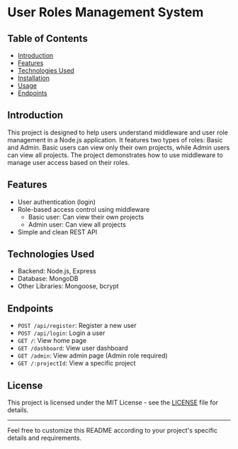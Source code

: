 # User Roles Management System

## Table of Contents

- [Introduction](#introduction)
- [Features](#features)
- [Technologies Used](#technologies-used)
- [Installation](#installation)
- [Usage](#usage)
- [Endpoints](#endpoints)

## Introduction

This project is designed to help users understand middleware and user role management in a Node.js application. It features two types of roles: Basic and Admin. Basic users can view only their own projects, while Admin users can view all projects. The project demonstrates how to use middleware to manage user access based on their roles.

## Features

- User authentication (login)
- Role-based access control using middleware
  - Basic user: Can view their own projects
  - Admin user: Can view all projects
- Simple and clean REST API

## Technologies Used

- Backend: Node.js, Express
- Database: MongoDB
- Other Libraries: Mongoose, bcrypt



## Endpoints

- `POST /api/register`: Register a new user
- `POST /api/login`: Login a user
- `GET /`: View home page
- `GET /dashboard`: View user dashboard
- `GET /admin`: View admin page (Admin role required)
- `GET /:projectId`: View a specific project


## License

This project is licensed under the MIT License - see the [LICENSE](LICENSE) file for details.

---

Feel free to customize this README according to your project's specific details and requirements.
